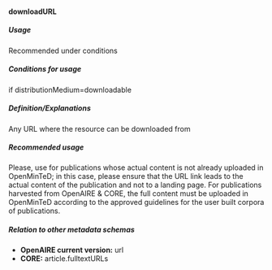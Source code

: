 #### downloadURL
##### Usage
Recommended under conditions
##### Conditions for usage
if distributionMedium=downloadable
##### Definition/Explanations
Any URL where the resource can be downloaded from
##### Recommended usage
Please, use for publications whose actual content is not already uploaded in OpenMinTeD; in this case, please ensure that the URL link leads to the actual content of the publication and not to a landing page. 
For publications harvested from OpenAIRE & CORE, the full content must be uploaded in OpenMinTeD according to the approved guidelines for the user built corpora of publications.
##### Relation to other metadata schemas
* **OpenAIRE current version:** url
* **CORE:** article.fulltextURLs
